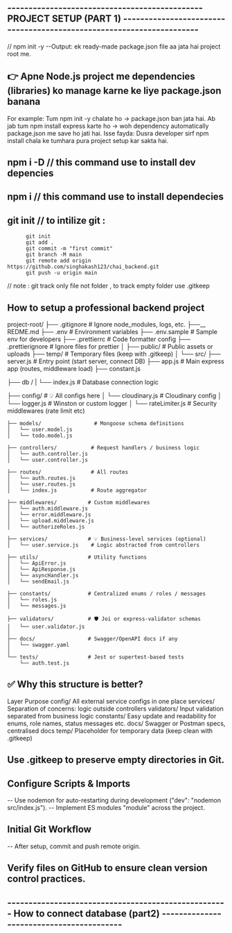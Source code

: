 ## ---------------------------------------------- PROJECT SETUP (PART 1) ---------------------------------------------------------------------

// npm init -y
--Output: ek ready-made package.json file aa jata hai project root me.

## 👉 Apne Node.js project me dependencies (libraries) ko manage karne ke liye package.json banana

For example:
Tum npm init -y chalate ho → package.json ban jata hai.
Ab jab tum npm install express karte ho → woh dependency automatically package.json me save ho jati hai.
Isse fayda:
Dusra developer sirf npm install chala ke tumhara pura project setup kar sakta hai.

## npm i -D <package name > // this command use to install dev depencies

## npm i <package name > // this command use to install dependecies

## git init // to intilize git :

          git init
          git add .
          git commit -m "first commit"
          git branch -M main
          git remote add origin https://github.com/singhakash123/chai_backend.git
          git push -u origin main

// note : git track only file not folder , to track empty folder use .gitkeep

## How to setup a professional backend project

project-root/
├── .gitignore # Ignore node_modules, logs, etc.
├──\_\_ REDME.md
├── .env # Environment variables
├── .env.sample # Sample env for developers
├── .prettierrc # Code formatter config
├── .prettierignore # Ignore files for prettier
│
├── public/ # Public assets or uploads
├── temp/ # Temporary files (keep with .gitkeep)
│
└── src/
├── server.js # Entry point (start server, connect DB)
├── app.js # Main express app (routes, middleware load)
├── constant.js

├── db /
| └── index.js # Database connection logic

├── config/ # 💡 All configs here
│ └── cloudinary.js # Cloudinary config
│ └── logger.js # Winston or custom logger
│ └── rateLimiter.js # Security middlewares (rate limit etc)

    ├── models/                 # Mongoose schema definitions
    │   └── user.model.js
    │   └── todo.model.js

    ├── controllers/           # Request handlers / business logic
    │   └── auth.controller.js
    │   └── user.controller.js

    ├── routes/                # All routes
    │   └── auth.routes.js
    │   └── user.routes.js
    │   └── index.js           # Route aggregator

    ├── middlewares/          # Custom middlewares
    │   └── auth.middleware.js
    │   └── error.middleware.js
    │   └── upload.middleware.js
    │   └── authorizeRoles.js

    ├── services/             # 💡 Business-level services (optional)
    │   └── user.service.js    # Logic abstracted from controllers

    ├── utils/                # Utility functions
    │   └── ApiError.js
    │   └── ApiResponse.js
    │   └── asyncHandler.js
    │   └── sendEmail.js

    ├── constants/            # Centralized enums / roles / messages
    │   └── roles.js
    │   └── messages.js

    ├── validators/           # 🛡 Joi or express-validator schemas
    │   └── user.validator.js
    │
    ├── docs/                 # Swagger/OpenAPI docs if any
    │   └── swagger.yaml
    │
    └── tests/                # Jest or supertest-based tests
        └── auth.test.js

## ✅ Why this structure is better?

Layer Purpose
config/ All external service configs in one place
services/ Separation of concerns: logic outside controllers
validators/ Input validation separated from business logic
constants/ Easy update and readability for enums, role names, status messages etc.
docs/ Swagger or Postman specs, centralised docs
temp/ Placeholder for temporary data (keep clean with .gitkeep)

## Use .gitkeep to preserve empty directories in Git.

## Configure Scripts & Imports

-- Use nodemon for auto-restarting during development ("dev": "nodemon src/index.js").
-- Implement ES modules "module" across the project.

## Initial Git Workflow

-- After setup, commit and push remote origin.

## Verify files on GitHub to ensure clean version control practices.

## ---------------------------------------------------- How to connect database (part2) -----------------------------------------
